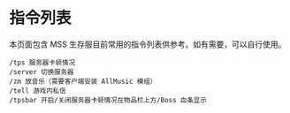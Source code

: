 # 指令列表

本页面包含 MSS 生存服目前常用的指令列表供参考。如有需要，可以自行使用。

```
/tps 服务器卡顿情况
/server 切换服务器
/zm 放音乐（需要客户端安装 AllMusic 模组）
/tell 游戏内私信
/tpsbar 开启/关闭服务器卡顿情况在物品栏上方/Boss 血条显示
```
